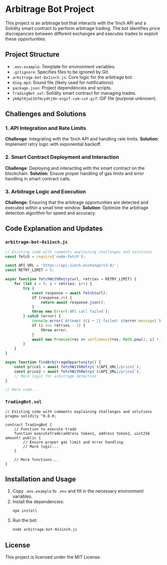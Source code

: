
# Arbitrage Bot Project

This project is an arbitrage bot that interacts with the 1inch API and a Solidity smart contract to perform arbitrage trading. The bot identifies price discrepancies between different exchanges and executes trades to exploit these opportunities.

## Project Structure

- `.env.example`: Template for environment variables.
- `.gitignore`: Specifies files to be ignored by Git.
- `arbitrage-bot-0x1inch.js`: Core logic for the arbitrage bot.
- `ding.mp3`: Sound file (likely used for notifications).
- `package.json`: Project dependencies and scripts.
- `TradingBot.sol`: Solidity smart contract for managing trades.
- `yk0pt9jw21kfmcydtj9n-ezgif.com-cut.gif`: GIF file (purpose unknown).

## Challenges and Solutions

### 1. API Integration and Rate Limits
**Challenge**: Integrating with the 1inch API and handling rate limits.
**Solution**: Implement retry logic with exponential backoff.

### 2. Smart Contract Deployment and Interaction
**Challenge**: Deploying and interacting with the smart contract on the blockchain.
**Solution**: Ensure proper handling of gas limits and error handling in smart contract calls.

### 3. Arbitrage Logic and Execution
**Challenge**: Ensuring that the arbitrage opportunities are detected and executed within a small time window.
**Solution**: Optimize the arbitrage detection algorithm for speed and accuracy.

## Code Explanation and Updates

### `arbitrage-bot-0x1inch.js`
```javascript
// Existing code with comments explaining challenges and solutions
const fetch = require('node-fetch');

const API_URL = 'https://api.1inch.exchange/v3.0/';
const RETRY_LIMIT = 5;

async function fetchWithRetry(url, retries = RETRY_LIMIT) {
    for (let i = 0; i < retries; i++) {
        try {
            const response = await fetch(url);
            if (response.ok) {
                return await response.json();
            }
            throw new Error('API call failed');
        } catch (error) {
            console.error(`Attempt ${i + 1} failed: ${error.message}`);
            if (i === retries - 1) {
                throw error;
            }
            await new Promise(res => setTimeout(res, Math.pow(2, i) * 1000));
        }
    }
}

async function findArbitrageOpportunity() {
    const price1 = await fetchWithRetry(`${API_URL}/price1`);
    const price2 = await fetchWithRetry(`${API_URL}/price2`);
    // More logic for arbitrage detection
}

// More code...
```

### `TradingBot.sol`
```solidity
// Existing code with comments explaining challenges and solutions
pragma solidity ^0.8.0;

contract TradingBot {
    // Function to execute trade
    function executeTrade(address token1, address token2, uint256 amount) public {
        // Ensure proper gas limit and error handling
        // More logic...
    }

    // More functions...
}
```

## Installation and Usage

1. Copy `.env.example` to `.env` and fill in the necessary environment variables.
2. Install the dependencies:
   ```bash
   npm install
   ```
3. Run the bot:
   ```bash
   node arbitrage-bot-0x1inch.js
   ```

## License

This project is licensed under the MIT License.
